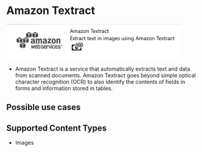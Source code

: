 # Amazon Textract

![](../.gitbook/assets/36%20%281%29.png)

* Amazon Textract is a service that automatically extracts text and data from scanned documents. Amazon Textract goes beyond simple optical character recognition \(OCR\) to also identify the contents of fields in forms and information stored in tables.

## Possible use cases

## Supported Content Types

* Images

